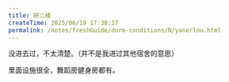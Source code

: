 ```yaml
---
title: 研二楼
createTime: 2025/06/19 17:38:37
permalink: /notes/freshGuide/dorm-conditions/N/yanerlou.html
---
```


没进去过，不太清楚。（并不是我进过其他宿舍的意思）  

里面设施很全，舞蹈房健身房都有。
